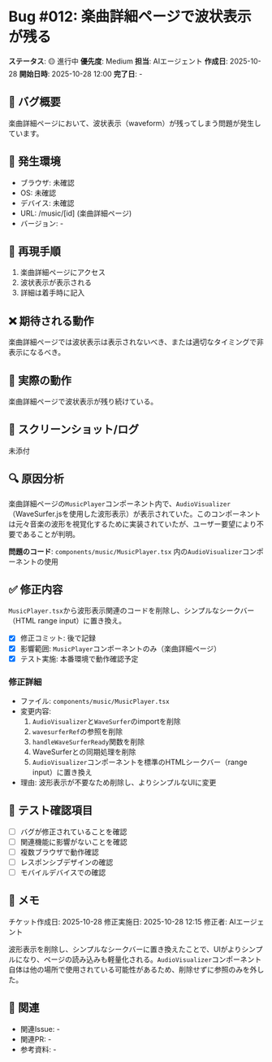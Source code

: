 # Bug #012: 楽曲詳細ページで波状表示が残る

**ステータス**: 🟡 進行中
**優先度**: Medium
**担当**: AIエージェント
**作成日**: 2025-10-28
**開始日時**: 2025-10-28 12:00
**完了日**: -

## 🐛 バグ概要

楽曲詳細ページにおいて、波状表示（waveform）が残ってしまう問題が発生しています。

## 📍 発生環境

- ブラウザ: 未確認
- OS: 未確認
- デバイス: 未確認
- URL: /music/[id] (楽曲詳細ページ)
- バージョン: -

## 🔄 再現手順

1. 楽曲詳細ページにアクセス
2. 波状表示が表示される
3. 詳細は着手時に記入

## ❌ 期待される動作

楽曲詳細ページでは波状表示は表示されないべき、または適切なタイミングで非表示になるべき。

## 🚨 実際の動作

楽曲詳細ページで波状表示が残り続けている。

## 📸 スクリーンショット/ログ

未添付

## 🔍 原因分析

楽曲詳細ページの`MusicPlayer`コンポーネント内で、`AudioVisualizer`（WaveSurfer.jsを使用した波形表示）が表示されていた。このコンポーネントは元々音楽の波形を視覚化するために実装されていたが、ユーザー要望により不要であることが判明。

**問題のコード**: `components/music/MusicPlayer.tsx` 内の`AudioVisualizer`コンポーネントの使用

## ✅ 修正内容

`MusicPlayer.tsx`から波形表示関連のコードを削除し、シンプルなシークバー（HTML range input）に置き換え。

- [x] 修正コミット: 後で記録
- [x] 影響範囲: `MusicPlayer`コンポーネントのみ（楽曲詳細ページ）
- [x] テスト実施: 本番環境で動作確認予定

### 修正詳細
- ファイル: `components/music/MusicPlayer.tsx`
- 変更内容:
  1. `AudioVisualizer`と`WaveSurfer`のimportを削除
  2. `wavesurferRef`の参照を削除
  3. `handleWaveSurferReady`関数を削除
  4. WaveSurferとの同期処理を削除
  5. `AudioVisualizer`コンポーネントを標準のHTMLシークバー（range input）に置き換え
- 理由: 波形表示が不要なため削除し、よりシンプルなUIに変更

## 🧪 テスト確認項目

- [ ] バグが修正されていることを確認
- [ ] 関連機能に影響がないことを確認
- [ ] 複数ブラウザで動作確認
- [ ] レスポンシブデザインの確認
- [ ] モバイルデバイスでの確認

## 📝 メモ

チケット作成日: 2025-10-28
修正実施日: 2025-10-28 12:15
修正者: AIエージェント

波形表示を削除し、シンプルなシークバーに置き換えたことで、UIがよりシンプルになり、ページの読み込みも軽量化される。`AudioVisualizer`コンポーネント自体は他の場所で使用されている可能性があるため、削除せずに参照のみを外した。

## 🔗 関連

- 関連Issue: -
- 関連PR: -
- 参考資料: -
